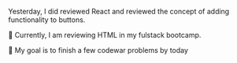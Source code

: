  Yesterday, I did reviewed React and reviewed the concept of adding functionality to buttons.

📖 Currently, I am reviewing HTML in my fulstack bootcamp. 

🎯 My goal is to finish a few codewar problems by today
